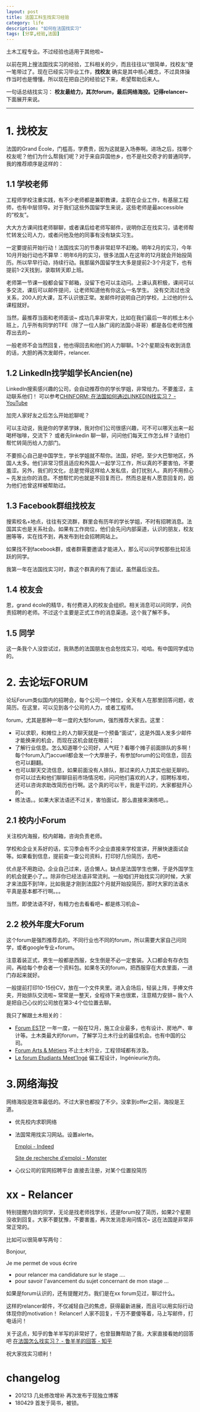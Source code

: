 ```yaml
---
layout: post
title: 法国工科生找实习经验
category: life
description: "如何在法国找实习"
tags: [分享,经验,法国]
---
```


土木工程专业。不过经验也适用于其他啦~

以前在网上搜法国找实习的经验，工科相关的少，而且往往以“很简单，找校友”便一笔带过了。现在已经实习毕业工作，**找校友** 确实是其中核心概念，不过具体操作当时也是懵懂。所以现在把自己的经验记下来，希望帮助后来人。

一句话总结找实习： **校友最给力，其次forum，最后网络海投。记得relancer~**
下面展开来说。

---
# 1. 找校友

法国的Grand École，门槛高，学费贵，因为这就是入场券啊。进场之后，找哪个校友呢？他们为什么帮我们呢？对于来自异国他乡，也不是社交奇才的普通同学，我的推荐顺序是这样的：

## 1.1 学校老师

工程师学校注重实践，有不少老师都是兼职教课，主职在企业工作，有基层工程师，也有中层领导。对于我们这些外国留学生来说，这些老师是最accessible的“校友”。

大大方方课间找老师聊聊，或者课后给老师写邮件，说明你正在找实习，请老师帮忙转发公司人力，或者问他及他的同事有没有缺实习生。

一定要提前开始行动！法国找实习的节奏非常赶早不赶晚。明年2月的实习，今年10月开始行动也不算早：明年6月的实习，很多法国人在这年的12月就会开始投简历。所以早早行动，持续行动。我那届外国留学生大多是提前2-3个月定下，也有提前1-2天找到，录取转天即上班。

老师第一节课一般都会留下邮箱，没留下也可以主动问。上课认真积极，课间可以多交流，课后可以邮件提问，让老师知道他有你这么一名学生。
没有交流过也没关系，200人的大课，互不认识很正常。发邮件时说明自己的学校，上过他的什么课程就好。

当然，最推荐当面和老师面谈~ 成功几率非常大，比如在我们最后一年的核土木小班上，几乎所有同学的TFE（除了一位人脉广阔的法国小哥哥）都是各位老师包推荐出去的~ 

一般老师不会当然回复，他也得回去和他们的人力聊聊。1-2个星期没有收到消息的话，大胆的再次发邮件，relancer.


## 1.2 LinkedIn找学姐学长Ancien(ne)

LinkedIn搜索感兴趣的公司，会自动推荐你的学长学姐，非常给力。不要羞涩，主动联系他们！
可以参考[CHINFORM: 在法国如何通过LINKEDIN找实习？ - YouTube](https://www.youtube.com/watch?v=zcZjCGCuX04)

加完人家好友之后怎么开始尬聊呢？

可以主动说，我是你的学弟学妹，我对你们公司很感兴趣，可不可以哪天出来一起喝杯咖啡，交流下？ 或者先linkedin 聊一聊，问问他们每天工作怎么样？请他们帮忙转简历给人力部门。

不要担心自己是中国学生，学长学姐就不帮你。法国，好吧，至少大巴黎地区，外国人太多。他们非常习惯且适应和外国人一起学习工作，所以真的不要害怕，不要羞涩。另外，我们的文化，总是觉得这样给人发私信，会打扰别人。真的不用担心~ 先发出你的消息。不想帮忙的也就是不回复而已，然而总是有人愿意回复的，因为他们也曾这样被帮助过。

## 1.3 Facebook群组找校友

搜索校名+地点，往往有交流群，群里会有历年的学长学姐，不时有招聘消息。法国其实也是关系社会。如果有工作岗位，他们会先问内部渠道，认识的朋友，校友圈等等，实在找不到，再发布到社会招聘网站上。

如果找不到facebook群，或者群需要邀请才能进入，那么可以问学校那些比较活跃的同学。

我第一年在法国找实习时，靠这个群真的有了面试，虽然最后没去。

## 1.4 校友会

恩，grand école的精华，有付费进入的校友会组织。相关消息可以问同学，问负责招聘的老师。不过这个主要是正式工作的消息渠道。这个我了解不多。

## 1.5 同学

这一条我个人没尝试过，我熟悉的法国朋友也会愁找实习，哈哈。有中国同学成功的。

# 2. 去论坛FORUM

论坛Forum类似国内的招聘会，每个公司一个摊位，全天有人在那里回答问题，收简历。在这里，可以见到各个公司的人力，或者工程师。

forum，尤其是那种一年一度的大型forum，强烈推荐大家去。这里：

- 可以求职，和摊位上的人力聊天就是一个预备“面试”，这是外国人发多少邮件才能换来的机会，而现在这机会就在眼前；
- 了解行业信息。怎么知道哪个公司好，人气旺？看哪个摊子前面排队的多啊！每个forum入门accueil都会发一个大厚册子，有参加forum的公司信息，回去也可以翻翻。
- 也可以聊天交流信息，如果前面没有人排队，那过来的人力其实也挺无聊的。你可以过去和他们聊聊目前市场情况啦，问问他们喜欢的人才，招聘标准啦，还可以咨询求助改简历也行啊。这个真的可以干，我是干过的，大家都挺开心的~
- 练法语。。如果大家法语还不过关，害怕面试，那么直接来演练吧。。

## 2.1 校内小Forum

关注校内海报，校内邮箱，咨询负责老师。

学校和企业关系好的话，实习季会有不少企业直接来学校宣讲，开展快速面试会等。如果看到信息，提前查一查公司资料，打印好几份简历，去吧~

优点是不用跑动，企业自己过来，适合懒人。缺点是法国学生也懒，于是外国学生的机会就更小了。。除非你已经法语非常流利。一般咱们开始找实习的时候，大家才来法国不到1年，比如我是才刚到法国2个月就开始投简历，那时大家的法语水平真是基本都不行啊。。。

当然，即使法语不好，有精力也去看看吧~ 都是练习机会~

## 2.2 校外年度大Forum

这个forum是强烈推荐去的。不同行业也不同的forum，所以需要大家自己问同学，或者google专业+forum。

注意着装正式，男生一般都是西服，女生倒是不必一定套装。入口都会有存衣包间，再给每个参会者一个资料包。如果冬天的forum，把西服穿在大衣里面，一进门存起来就好。

一般提前打印10-15份CV，放在一个文件夹里。进入会场后，轻装上阵，手捧文件夹，开始排队交流啦~ 常常是一整天，全程待下来也很累，注意精力安排~ 我个人是把自己心仪的公司放在第3-4个位位置去聊。

我只了解跟土木相关的：
- [Forum ESTP](https://www.forumetp.org/)
  一年一度，一般在12月，施工企业最多，也有设计、房地产、审计等。土木类最大的forum，了解学习土木行业的最佳机会。也有中国的公司。
- [Forum Arts & Métiers](https://www.forum-am.fr/#/accueil)
  不止土木行业，工程领域都有涉及。
- [Le forum Etudiants Meet'Ingé](http://www.avenir-ingenierie.fr/ingenierie/le-forum-etudiants/)
  偏工程设计，Ingénieurie方向。
  
# 3.网络海投

网络海投是效率最低的。不过大家也都投了不少。没拿到offer之前，海投是王道。

- 优先校内求职网络

- 法国常用找实习网站。设置alerte。

  [Emploi - Indeed](https://fr.indeed.com/)

  [Site de recherche d'emploi - Monster](https://www.monster.fr/)

- 心仪公司的官网招聘平台
  直接去注册，对某个位置投简历

# xx - Relancer

特别提醒内敛的同学，无论是找老师找学长，还是forum投了简历，如果2个星期没收到回复。大家不要犹豫，不要害羞，再次发消息询问情况~ 这在法国是非常非常正常的。

比如可以很简单写两句：

Bonjour,

Je me permet de vous écrire 

- pour relancer ma candidature  sur le stage .... 
- pour savoir l'avancement du sujet concernant de mon stage ... 

如果是forum认识的，还有提醒对方。我们是在xx forum见过，聊过什么。

这样的relancer邮件，不仅减轻自己的焦虑，获得最新进展，而且可以用实际行动体现你的motivation！ Relancer! 人家不回复，千万不要傻等着，马上写邮件，打电话问！

关于这点，知乎的鲁羊羊写的非常好了，也曾鼓舞帮助了我，大家直接看她的回答吧 [在法国怎么找实习？ - 鲁羊羊的回答 - 知乎](https://www.zhihu.com/question/22566031/answer/35600096)



祝大家找实习顺利！



# changelog

- 201213 几处修改增补 再次发布于现独立博客
- 180429 首发于简书，被锁。